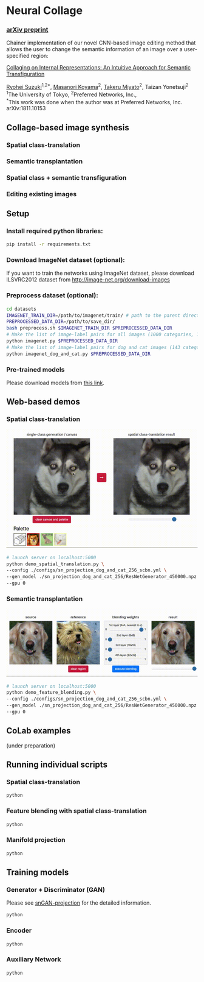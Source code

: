 
# Neural Collage
### [arXiv preprint](https://arxiv.org/abs/1811.10153)

Chainer implementation of our novel CNN-based image editing method that allows the user to change the semantic information of an image over a user-specified region:

[Collaging on Internal Representations: An Intuitive Approach for Semantic Transfiguration](https://arxiv.org/abs/1811.10153)

[Ryohei Suzuki](http://tealang.info/)<sup>1,2*</sup>, [Masanori Koyama](http://ishiilab.jp/member/koyama-m/)<sup>2</sup>, [Takeru Miyato](https://takerum.github.io/)<sup>2</sup>, Taizan Yonetsuji<sup>2</sup>  
 <sup>1</sup>The University of Tokyo,
 <sup>2</sup>Preferred Networks, Inc.,<br/>
 <sup>*</sup>This work was done when the author was at Preferred Networks, Inc.<br/>
 arXiv:1811.10153
 
 
## Collage-based image synthesis

### Spatial class-translation

### Semantic transplantation

### Spatial class + semantic transfiguration

### Editing existing images

## Setup
 
### Install required python libraries:
```bash
pip install -r requirements.txt
```

### Download ImageNet dataset (optional):
If you want to train the networks using ImageNet dataset, please download ILSVRC2012 dataset from http://image-net.org/download-images

### Preprocess dataset (optional):
```bash
cd datasets
IMAGENET_TRAIN_DIR=/path/to/imagenet/train/ # path to the parent directory of category directories named "n0*******".
PREPROCESSED_DATA_DIR=/path/to/save_dir/
bash preprocess.sh $IMAGENET_TRAIN_DIR $PREPROCESSED_DATA_DIR
# Make the list of image-label pairs for all images (1000 categories, 1281167 images).
python imagenet.py $PREPROCESSED_DATA_DIR
# Make the list of image-label pairs for dog and cat images (143 categories, 180373 images). 
python imagenet_dog_and_cat.py $PREPROCESSED_DATA_DIR
```

### Pre-trained models

Please download models from [this link](http://example.com/).

 
## Web-based demos

### Spatial class-translation
 
<p align='center'>  
  <img src='images/demo_class_translation.gif' width='640'/>
</p>

```bash
# launch server on localhost:5000
python demo_spatial_translation.py \
--config ./configs/sn_projection_dog_and_cat_256_scbn.yml \
--gen_model ./sn_projection_dog_and_cat_256/ResNetGenerator_450000.npz \
--gpu 0
```
 
### Semantic transplantation
 
<p align='center'>  
  <img src='images/demo_semantic_transplantation.gif' width='640'/>
</p>

```bash
# launch server on localhost:5000
python demo_feature_blending.py \
--config ./configs/sn_projection_dog_and_cat_256_scbn.yml \
--gen_model ./sn_projection_dog_and_cat_256/ResNetGenerator_450000.npz \
--gpu 0
```
 
## CoLab examples
 
(under preparation)

## Running individual scripts

### Spatial class-translation

```bash
python
```

### Feature blending with spatial class-translation

```bash
python
```

### Manifold projection

```bash
python
```

## Training models

### Generator + Discriminator (GAN)

Please see [snGAN-projection](https://github.com/pfnet-research/sngan_projection) for the detailed information.

```bash
python
```
 
### Encoder

```bash
python
```

### Auxiliary Network

```bash
python
```
